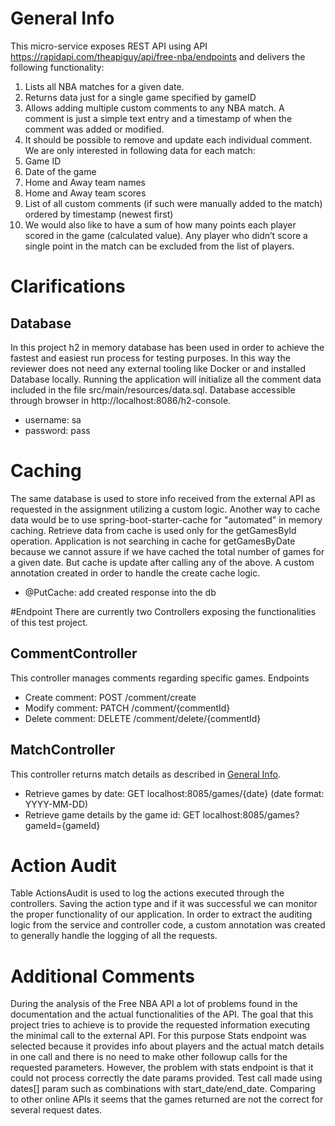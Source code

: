 # General Info
This micro-service exposes REST API using API https://rapidapi.com/theapiguy/api/free-nba/endpoints and delivers
 the following functionality:
1. Lists all NBA matches for a given date.
2. Returns data just for a single game specified by gameID
3. Allows adding multiple custom comments to any NBA match. A comment is just a simple text entry and a timestamp of when the comment was added or modified.
4. It should be possible to remove and update each individual comment.
We are only interested in following data for each match:
1. Game ID
2. Date of the game
3. Home and Away team names
4. Home and Away team scores
5. List of all custom comments (if such were manually added to the match) ordered by timestamp (newest first)
6. We would also like to have a sum of how many points each player scored in the game (calculated value). Any player who didn’t score a single point in the match can be excluded from the list of players.

# Clarifications
## Database
In this project h2 in memory database has been used in order to achieve the fastest and easiest run process for
 testing purposes. In this way the reviewer does not need any external tooling like Docker or and installed Database
  locally. 
  Running the application will initialize all the comment data included in the file src/main/resources/data.sql. 
Database accessible through browser in http://localhost:8086/h2-console.
- username: sa
- password: pass

# Caching
The same database is used to store info received from the external API as requested in the assignment utilizing  a
 custom logic. Another way to cache data would be to use spring-boot-starter-cache for "automated" in memory caching.
 Retrieve data from cache is used only for the getGamesById operation. Application is not searching in cache
  for getGamesByDate because we cannot assure if we have cached the total number of games for a given date. But cache
   is update after calling any of the above.
A custom annotation created in order to handle the create cache logic.  
 - @PutCache: add created response into the db

#Endpoint
There are currently two Controllers exposing the functionalities of this test project.
## CommentController
This controller manages comments regarding specific games.
Endpoints
- Create comment: POST /comment/create 
- Modify comment: PATCH /comment/{commentId}
- Delete comment: DELETE /comment/delete/{commentId}
 
## MatchController
This controller returns match details as described in [General Info](#general-information).
- Retrieve games by date: GET localhost:8085/games/{date} (date format: YYYY-MM-DD)
- Retrieve game details by the game id: GET localhost:8085/games?gameId={gameId}

# Action Audit
Table ActionsAudit is used to log the actions executed through the controllers. Saving the action type and if it was
 successful we can monitor the proper functionality of our application. 
 In order to extract the auditing logic from the service and controller code, a custom annotation was created to
  generally handle the logging of all the requests. 

# Additional Comments
During the analysis of the Free NBA API a lot of problems found in the documentation and the actual functionalities
 of the API. The goal that this project tries to achieve is to provide the requested information executing the
  minimal call to the external API. For this purpose Stats endpoint was selected because it provides info about
   players and the actual match details in one call and there is no need to make other followup calls for the
    requested parameters. 
    However,  the problem with stats endpoint is that it could not process correctly the date params provided. Test
     call made using dates[] param such as combinations with start_date/end_date. Comparing to other online APIs it
      seems that the games returned are not the correct for several request dates.

      
      
